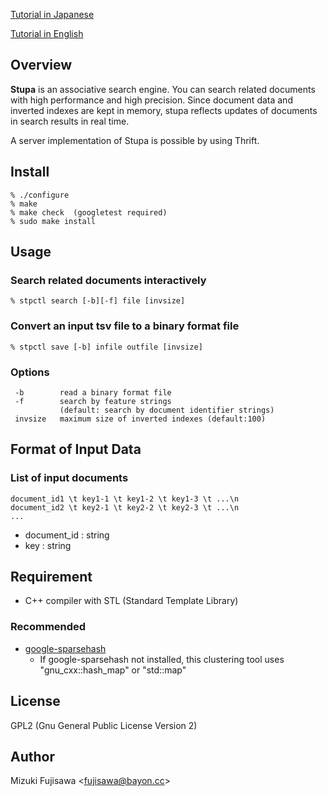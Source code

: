 [Tutorial in Japanese](Tutorial (Japanese))

[Tutorial in English](Tutorial (English))

## Overview ##

**Stupa** is an associative search engine. You can search related documents with high performance and high precision. Since document data and inverted indexes are kept in memory, stupa reflects updates of documents in search results in real time.

A server implementation of Stupa is possible by using Thrift.

## Install ##

```
% ./configure
% make
% make check  (googletest required)
% sudo make install
```

## Usage ##

### Search related documents interactively ###
```
% stpctl search [-b][-f] file [invsize]
```

### Convert an input tsv file to a binary format file ###
```
% stpctl save [-b] infile outfile [invsize]
```

### Options ###
```
 -b        read a binary format file
 -f        search by feature strings
           (default: search by document identifier strings)
 invsize   maximum size of inverted indexes (default:100)
```

## Format of Input Data ##

### List of input documents ###
```
document_id1 \t key1-1 \t key1-2 \t key1-3 \t ...\n
document_id2 \t key2-1 \t key2-2 \t key2-3 \t ...\n
...
```
  * document\_id : string
  * key         : string

## Requirement ##
  * C++ compiler with STL (Standard Template Library)

### Recommended ###
  * [google-sparsehash](http://code.google.com/p/google-sparsehash/)
    * If google-sparsehash not installed, this clustering tool uses "gnu\_cxx::hash\_map" or "std::map"

## License ##
GPL2 (Gnu General Public License Version 2)

## Author ##
Mizuki Fujisawa <[fujisawa@bayon.cc](mailto:fujisawa@bayon.cc)>
